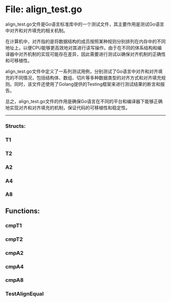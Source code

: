 # File: align_test.go

align_test.go文件是Go语言标准库中的一个测试文件，其主要作用是测试Go语言中对齐和对齐填充的相关机制。

在计算机中，对齐指的是将数据结构的成员按照某种规则分别排列在内存中的不同地址上，以便CPU能够更高效地对其进行读写操作。由于在不同的体系结构和编译器中对齐机制的实现可能存在差异，因此需要进行测试以确保对齐机制的正确性和可移植性。

align_test.go文件中定义了一系列测试用例，分别测试了Go语言中对齐和对齐填充的不同情况，包括结构体、数组、切片等多种数据类型的对齐方式和对齐填充规则。同时，该文件还使用了Golang提供的Testing框架来进行测试结果的断言和报告。

总之，align_test.go文件的作用是确保Go语言在不同的平台和编译器下能够正确地实现对齐和对齐填充的机制，保证代码的可移植性和稳定性。




---

### Structs:

### T1





### T2





### A2





### A4





### A8





## Functions:

### cmpT1





### cmpT2





### cmpA2





### cmpA4





### cmpA8





### TestAlignEqual





